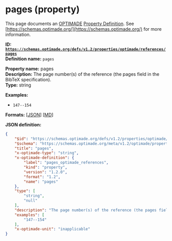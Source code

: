 # pages (property)

This page documents an [OPTIMADE](https://www.optimade.org/) [Property Definition](https://schemas.optimade.org/#definitions). See [https://schemas.optimade.org/](https://schemas.optimade.org/) for more information.

**ID: [`https://schemas.optimade.org/defs/v1.2/properties/optimade/references/pages`](https://schemas.optimade.org/defs/v1.2/properties/optimade/references/pages.md)**  
**Definition name:** `pages`

**Property name:** pages  
**Description:** The page number(s) of the reference (the pages field in the BibTeX specification).  
**Type:** string  



**Examples:**

- `147--154`

**Formats:** [[JSON](pages.json)] [[MD](pages.md)]

**JSON definition:**

``` json
{
    "$id": "https://schemas.optimade.org/defs/v1.2/properties/optimade/references/pages",
    "$schema": "https://schemas.optimade.org/meta/v1.2/optimade/property_definition.json",
    "title": "pages",
    "x-optimade-type": "string",
    "x-optimade-definition": {
        "label": "pages_optimade_references",
        "kind": "property",
        "version": "1.2.0",
        "format": "1.2",
        "name": "pages"
    },
    "type": [
        "string",
        "null"
    ],
    "description": "The page number(s) of the reference (the pages field in the BibTeX specification).",
    "examples": [
        "147--154"
    ],
    "x-optimade-unit": "inapplicable"
}
```